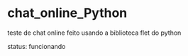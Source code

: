 # chat_online_Python
 teste de chat online feito usando a biblioteca flet do python
 
 status: funcionando 
